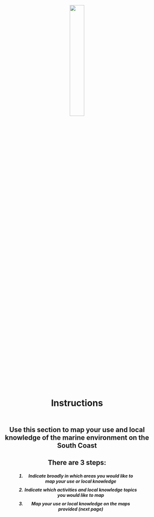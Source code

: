 <p style="text-align: center;"> <img src="info.png" width="30%" /></p>
<h1><p style = "text-align: center;"><b></br>
Instructions
</b></p></h1>

<h2><p style = "text-align: center;"></br>
Use this section to map your use and local knowledge of the marine environment on the South Coast
</p></h1>

<h2><p style = "text-align: center;"><b>
There are 3 steps:
</b></p></h2>
<p>
<h5>
<ol style = "text-align: center; margin-left: 30px; margin-right: 30px;">
 <li style = "text-align: center; margin-left: 30px; margin-right: 30px; margin-top: 10px;">Indicate broadly in which areas you would like to map your use or local knowledge</li>
 <li style = "text-align: center; margin-left: 30px; margin-right: 30px; margin-top: 10px;">Indicate which activities and local knowledge topics you would like to map</li>
 <li style = "text-align: center; margin-left: 30px; margin-right: 30px; margin-top: 10px;">Map your use or local knowledge on the maps provided (next page)</li>
</ol>
</h5>
</p>